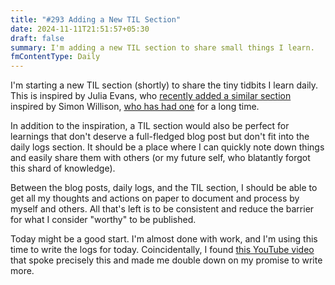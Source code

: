 ```yaml
---
title: "#293 Adding a New TIL Section"
date: 2024-11-11T21:51:57+05:30
draft: false
summary: I'm adding a new TIL section to share small things I learn.
fmContentType: Daily
---
```


I'm starting a new TIL section (shortly) to share the tiny tidbits I learn daily. This is inspired by Julia Evans, who [recently added a similar section](https://jvns.ca/blog/2024/11/09/new-microblog/) inspired by Simon Willison, [who has had one](https://til.simonwillison.net/) for a long time.

In addition to the inspiration, a TIL section would also be perfect for learnings that don't deserve a full-fledged blog post but don't fit into the daily logs section. It should be a place where I can quickly note down things and easily share them with others (or my future self, who blatantly forgot this shard of knowledge).

Between the blog posts, daily logs, and the TIL section, I should be able to get all my thoughts and actions on paper to document and process by myself and others. All that's left is to be consistent and reduce the barrier for what I consider "worthy" to be published.

Today might be a good start. I'm almost done with work, and I'm using this time to write the logs for today. Coincidentally, I found [this YouTube video](https://www.youtube.com/watch?v=0LhmdYa5vvA) that spoke precisely this and made me double down on my promise to write more.
